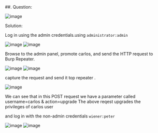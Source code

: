 ##. Question:

![image](https://github.com/Nifalnasar/Portswigger-Labs/assets/141356053/e83ceecd-879f-4b2d-a87a-0823a537358f)

Solution:

Log in using the admin credentials.using ```administrator:admin```

![image](https://github.com/Nifalnasar/Portswigger-Labs/assets/141356053/978065c5-8c82-469d-9915-9cd366abb66f)
![image](https://github.com/Nifalnasar/Portswigger-Labs/assets/141356053/d22a4a4d-954e-44c1-8e6c-21569940ada7)

Browse to the admin panel, promote carlos, and send the HTTP request to Burp Repeater.

![image](https://github.com/Nifalnasar/Portswigger-Labs/assets/141356053/3ac71c0b-e805-4932-af98-f3c771d22021)
![image](https://github.com/Nifalnasar/Portswigger-Labs/assets/141356053/4c013e46-a0d5-42ed-bf3d-236085eb826a)

capture the request and send it top repeater .

![image](https://github.com/Nifalnasar/Portswigger-Labs/assets/141356053/15f599ad-42f8-457c-ac35-14ade8f277c0)

We can see that in this POST request we have a parameter called username=carlos & action=upgrade The above reqest upgrades the privileges of carlos user

and log in with the non-admin credentials ```wiener:peter```

![image](https://github.com/Nifalnasar/Portswigger-Labs/assets/141356053/73377bbe-8040-461c-8085-f35308933f94)
![image](https://github.com/Nifalnasar/Portswigger-Labs/assets/141356053/77bdaf17-d992-43d0-95a2-8c429fcfa6ee)
